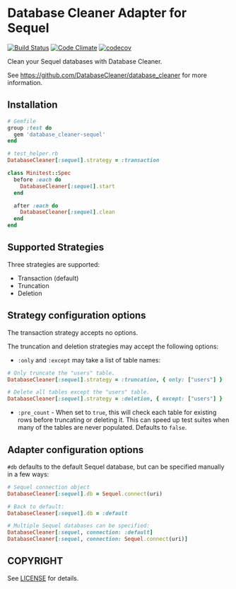 # Database Cleaner Adapter for Sequel

[![Build Status](https://travis-ci.org/DatabaseCleaner/database_cleaner-sequel.svg?branch=master)](https://travis-ci.org/DatabaseCleaner/database_cleaner-sequel)
[![Code Climate](https://codeclimate.com/github/DatabaseCleaner/database_cleaner-sequel/badges/gpa.svg)](https://codeclimate.com/github/DatabaseCleaner/database_cleaner-sequel)
[![codecov](https://codecov.io/gh/DatabaseCleaner/database_cleaner-sequel/branch/master/graph/badge.svg)](https://codecov.io/gh/DatabaseCleaner/database_cleaner-sequel)

Clean your Sequel databases with Database Cleaner.

See https://github.com/DatabaseCleaner/database_cleaner for more information.

## Installation

```ruby
# Gemfile
group :test do
  gem 'database_cleaner-sequel'
end
```

```ruby
# test_helper.rb
DatabaseCleaner[:sequel].strategy = :transaction

class Minitest::Spec
  before :each do
    DatabaseCleaner[:sequel].start
  end

  after :each do
    DatabaseCleaner[:sequel].clean
  end
end
```

## Supported Strategies

Three strategies are supported:

* Transaction (default)
* Truncation
* Deletion

## Strategy configuration options

The transaction strategy accepts no options.

The truncation and deletion strategies may accept the following options:

* `:only` and `:except` may take a list of table names:

```ruby
# Only truncate the "users" table.
DatabaseCleaner[:sequel].strategy = :truncation, { only: ["users"] }

# Delete all tables except the "users" table.
DatabaseCleaner[:sequel].strategy = :deletion, { except: ["users"] }
```

* `:pre_count` - When set to `true`, this will check each table for existing rows before truncating or deleting it. This can speed up test suites when many of the tables are never populated. Defaults to `false`.

## Adapter configuration options

`#db` defaults to the default Sequel database, but can be specified manually in a few ways:

```ruby
# Sequel connection object
DatabaseCleaner[:sequel].db = Sequel.connect(uri)

# Back to default:
DatabaseCleaner[:sequel].db = :default

# Multiple Sequel databases can be specified:
DatabaseCleaner[:sequel, connection: :default]
DatabaseCleaner[:sequel, connection: Sequel.connect(uri)]
```
## COPYRIGHT

See [LICENSE](LICENSE) for details.
